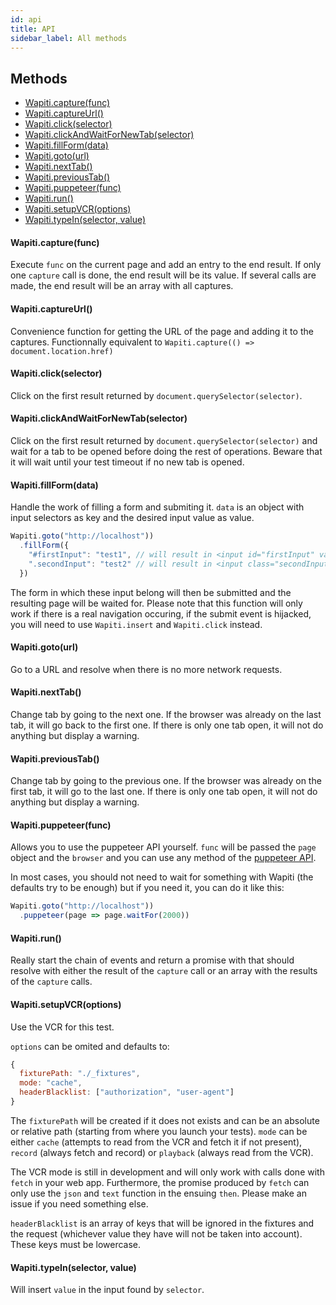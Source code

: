 ```yaml
---
id: api
title: API
sidebar_label: All methods
---
```


## Methods

* [Wapiti.capture(func)](#wapiticapturefunc)
* [Wapiti.captureUrl()](#wapiticaptureurl)
* [Wapiti.click(selector)](#wapiticlickselector)
* [Wapiti.clickAndWaitForNewTab(selector)](#wapiticlickandwaitfornewtabselector)
* [Wapiti.fillForm(data)](#wapitifillformdata)
* [Wapiti.goto(url)](#wapitigotourl)
* [Wapiti.nextTab()](#wapitinexttab)
* [Wapiti.previousTab()](#wapitiprevioustab)
* [Wapiti.puppeteer(func)](#wapitipuppeteerfunc)
* [Wapiti.run()](#wapitirun)
* [Wapiti.setupVCR(options)](#wapitisetupvcroptions)
* [Wapiti.typeIn(selector, value)](#wapititypeinselector-value)

#### Wapiti.capture(func)

Execute `func` on the current page and add an entry to the end result.
If only one `capture` call is done, the end result will be its value.
If several calls are made, the end result will be an array with all captures.

#### Wapiti.captureUrl()

Convenience function for getting the URL of the page and adding it to the captures.
Functionnally equivalent to `Wapiti.capture(() => document.location.href)`

#### Wapiti.click(selector)

Click on the first result returned by `document.querySelector(selector)`.

#### Wapiti.clickAndWaitForNewTab(selector)

Click on the first result returned by `document.querySelector(selector)` and wait for a tab to be opened before doing the rest of operations.
Beware that it will wait until your test timeout if no new tab is opened.

#### Wapiti.fillForm(data)

Handle the work of filling a form and submiting it.
`data` is an object with input selectors as key and the desired input value as value.


```javascript
Wapiti.goto("http://localhost"))
  .fillForm({
    "#firstInput": "test1", // will result in <input id="firstInput" value="test1" />
    ".secondInput": "test2" // will result in <input class="secondInput" value="test2" />
  })
```

The form in which these input belong will then be submitted and the resulting page will be waited for.
Please note that this function will only work if there is a real navigation occuring, if the submit event is hijacked, you will need to use `Wapiti.insert` and `Wapiti.click` instead.

#### Wapiti.goto(url)

Go to a URL and resolve when there is no more network requests.

#### Wapiti.nextTab()

Change tab by going to the next one.
If the browser was already on the last tab, it will go back to the first one.
If there is only one tab open, it will not do anything but display a warning.

#### Wapiti.previousTab()

Change tab by going to the previous one.
If the browser was already on the first tab, it will go to the last one.
If there is only one tab open, it will not do anything but display a warning.

#### Wapiti.puppeteer(func)

Allows you to use the puppeteer API yourself.
`func` will be passed the `page` object and the `browser` and you can use any method of the [puppeteer API](https://github.com/GoogleChrome/puppeteer/blob/master/docs/api.md).

In most cases, you should not need to wait for something with Wapiti (the defaults try to be enough) but if you need it, you can do it like this:

```javascript
Wapiti.goto("http://localhost"))
  .puppeteer(page => page.waitFor(2000))
```

#### Wapiti.run()

Really start the chain of events and return a promise with that should resolve with either the result of the `capture` call or an array with the results of the `capture` calls.

#### Wapiti.setupVCR(options)

Use the VCR for this test.

`options` can be omited and defaults to:

```javascript
{
  fixturePath: "./_fixtures",
  mode: "cache",
  headerBlacklist: ["authorization", "user-agent"]
}
```

The `fixturePath` will be created if it does not exists and can be an absolute or relative path (starting from where you launch your tests).
`mode` can be either `cache` (attempts to read from the VCR and fetch it if not present), `record` (always fetch and record) or `playback` (always read from the VCR).

The VCR mode is still in development and will only work with calls done with `fetch` in your web app.
Furthermore, the promise produced by `fetch` can only use the `json` and `text` function in the ensuing `then`.
Please make an issue if you need something else.

`headerBlacklist` is an array of keys that will be ignored in the fixtures and the request (whichever value they have will not be taken into account). These keys must be lowercase.

#### Wapiti.typeIn(selector, value)

Will insert `value` in the input found by `selector`.
